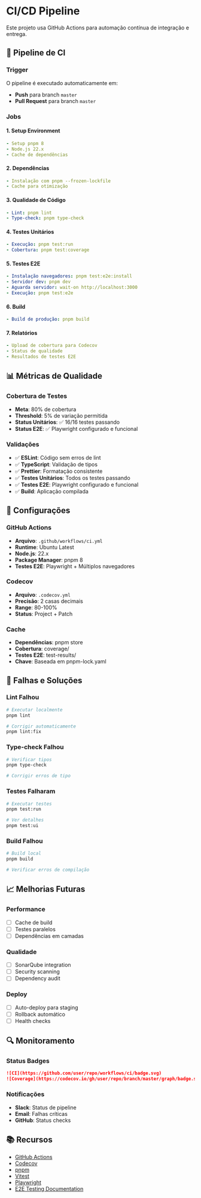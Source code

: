 # CI/CD Pipeline

Este projeto usa GitHub Actions para automação contínua de integração e entrega.

## 🚀 Pipeline de CI

### Trigger

O pipeline é executado automaticamente em:

- **Push** para branch `master`
- **Pull Request** para branch `master`

### Jobs

#### 1. Setup Environment

```yaml
- Setup pnpm 8
- Node.js 22.x
- Cache de dependências
```

#### 2. Dependências

```yaml
- Instalação com pnpm --frozen-lockfile
- Cache para otimização
```

#### 3. Qualidade de Código

```yaml
- Lint: pnpm lint
- Type-check: pnpm type-check
```

#### 4. Testes Unitários

```yaml
- Execução: pnpm test:run
- Cobertura: pnpm test:coverage
```

#### 5. Testes E2E

```yaml
- Instalação navegadores: pnpm test:e2e:install
- Servidor dev: pnpm dev
- Aguarda servidor: wait-on http://localhost:3000
- Execução: pnpm test:e2e
```

#### 6. Build

```yaml
- Build de produção: pnpm build
```

#### 7. Relatórios

```yaml
- Upload de cobertura para Codecov
- Status de qualidade
- Resultados de testes E2E
```

## 📊 Métricas de Qualidade

### Cobertura de Testes

- **Meta**: 80% de cobertura
- **Threshold**: 5% de variação permitida
- **Status Unitários**: ✅ 16/16 testes passando
- **Status E2E**: ✅ Playwright configurado e funcional

### Validações

- ✅ **ESLint**: Código sem erros de lint
- ✅ **TypeScript**: Validação de tipos
- ✅ **Prettier**: Formatação consistente
- ✅ **Testes Unitários**: Todos os testes passando
- ✅ **Testes E2E**: Playwright configurado e funcional
- ✅ **Build**: Aplicação compilada

## 🔧 Configurações

### GitHub Actions

- **Arquivo**: `.github/workflows/ci.yml`
- **Runtime**: Ubuntu Latest
- **Node.js**: 22.x
- **Package Manager**: pnpm 8
- **Testes E2E**: Playwright + Múltiplos navegadores

### Codecov

- **Arquivo**: `.codecov.yml`
- **Precisão**: 2 casas decimais
- **Range**: 80-100%
- **Status**: Project + Patch

### Cache

- **Dependências**: pnpm store
- **Cobertura**: coverage/
- **Testes E2E**: test-results/
- **Chave**: Baseada em pnpm-lock.yaml

## 🚨 Falhas e Soluções

### Lint Falhou

```bash
# Executar localmente
pnpm lint

# Corrigir automaticamente
pnpm lint:fix
```

### Type-check Falhou

```bash
# Verificar tipos
pnpm type-check

# Corrigir erros de tipo
```

### Testes Falharam

```bash
# Executar testes
pnpm test:run

# Ver detalhes
pnpm test:ui
```

### Build Falhou

```bash
# Build local
pnpm build

# Verificar erros de compilação
```

## 📈 Melhorias Futuras

### Performance

- [ ] Cache de build
- [ ] Testes paralelos
- [ ] Dependências em camadas

### Qualidade

- [ ] SonarQube integration
- [ ] Security scanning
- [ ] Dependency audit

### Deploy

- [ ] Auto-deploy para staging
- [ ] Rollback automático
- [ ] Health checks

## 🔍 Monitoramento

### Status Badges

```markdown
![CI](https://github.com/user/repo/workflows/ci/badge.svg)
![Coverage](https://codecov.io/gh/user/repo/branch/master/graph/badge.svg)
```

### Notificações

- **Slack**: Status de pipeline
- **Email**: Falhas críticas
- **GitHub**: Status checks

## 📚 Recursos

- [GitHub Actions](https://docs.github.com/en/actions)
- [Codecov](https://docs.codecov.io/)
- [pnpm](https://pnpm.io/)
- [Vitest](https://vitest.dev/)
- [Playwright](https://playwright.dev/)
- [E2E Testing Documentation](docs/E2E_TESTING.md)
